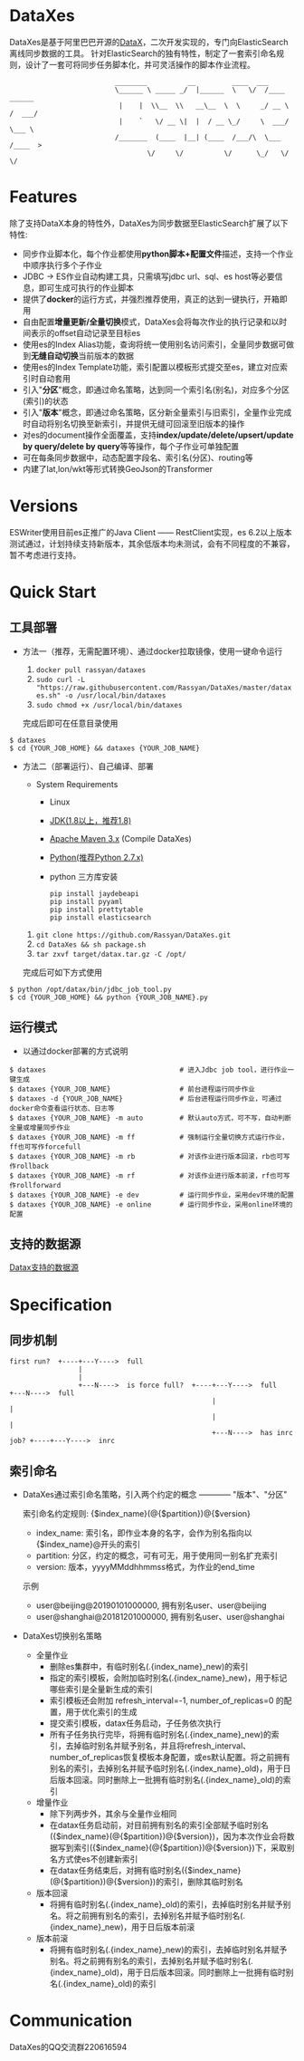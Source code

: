 # DataXes
DataXes是基于阿里巴巴开源的[DataX](https://github.com/alibaba/DataX)，二次开发实现的，专门向ElasticSearch离线同步数据的工具。
针对ElasticSearch的独有特性，制定了一套索引命名规则，设计了一套可将同步任务脚本化，并可灵活操作的脚本作业流程。
```
                          ________          __         ____  ___             
                          \______ \ _____ _/  |______  \   \/  /____   ______
                           |    |  \\__  \\   __\__  \  \     _/ __ \ /  ___/
                           |    `   \/ __ \|  |  / __ \_/     \  ___/ \___ \ 
                          /_______  (____  |__| (____  /___/\  \___  /____  >
                                  \/     \/          \/      \_/   \/     \/ 
```

# Features
除了支持DataX本身的特性外，DataXes为同步数据至ElasticSearch扩展了以下特性:

  - 同步作业脚本化，每个作业都使用**python脚本+配置文件**描述，支持一个作业中顺序执行多个子作业
  - JDBC -> ES作业自动构建工具，只需填写jdbc url、sql、es host等必要信息，即可生成可执行的作业脚本
  - 提供了**docker**的运行方式，并强烈推荐使用，真正的达到一键执行，开箱即用
  - 自由配置**增量更新/全量切换**模式，DataXes会将每次作业的执行记录和以时间表示的offset自动记录至目标es
  - 使用es的Index Alias功能，查询将统一使用别名访问索引，全量同步数据可做到**无缝自动切换**当前版本的数据
  - 使用es的Index Template功能，索引配置以模板形式提交至es，建立对应索引时自动套用
  - 引入"**分区**"概念，即通过命名策略，达到同一个索引名(别名)，对应多个分区(索引)的状态
  - 引入"**版本**"概念，即通过命名策略，区分新全量索引与旧索引，全量作业完成时自动将别名切换至新索引，并提供无缝可回滚至旧版本的操作
  - 对es的document操作全面覆盖，支持**index/update/delete/upsert/update by query/delete by query**等等操作，每个子作业可单独配置
  - 可在每条同步数据中，动态配置字段名、索引名(分区)、routing等
  - 内建了lat,lon/wkt等形式转换GeoJson的Transformer
  
# Versions
ESWriter使用目前es正推广的Java Client —— RestClient实现，es 6.2以上版本测试通过，计划持续支持新版本，其余低版本均未测试，会有不同程度的不兼容，暂不考虑进行支持。

# Quick Start

## 工具部署

  * 方法一（推荐，无需配置环境）、通过docker拉取镜像，使用一键命令运行
    1. `docker pull rassyan/dataxes`
    2. `sudo curl -L "https://raw.githubusercontent.com/Rassyan/DataXes/master/dataxes.sh" -o /usr/local/bin/dataxes` 
    3. `sudo chmod +x /usr/local/bin/dataxes` 
    
    完成后即可在任意目录使用
    
   ``` shell
   $ dataxes
   $ cd {YOUR_JOB_HOME} && dataxes {YOUR_JOB_NAME}
   ```

  * 方法二（部署运行）、自己编译、部署
    * System Requirements
        - Linux
        - [JDK(1.8以上，推荐1.8)](http://www.oracle.com/technetwork/cn/java/javase/downloads/index.html)
        - [Apache Maven 3.x](https://maven.apache.org/download.cgi) (Compile DataXes) 
        - [Python(推荐Python 2.7.x)](https://www.python.org/downloads/)
        - python 三方库安装
        
          ``` shell
          pip install jaydebeapi
          pip install pyyaml
          pip install prettytable
          pip install elasticsearch
          ```
    
    1. `git clone https://github.com/Rassyan/DataXes.git`
    2. `cd DataXes && sh package.sh`
    3. `tar zxvf target/datax.tar.gz -C /opt/`
    
    完成后可如下方式使用
    
   ``` shell
   $ python /opt/datax/bin/jdbc_job_tool.py
   $ cd {YOUR_JOB_HOME} && python {YOUR_JOB_NAME}.py
   ```
   
## 运行模式
  * 以通过docker部署的方式说明
  ``` shell
  $ dataxes                                 # 进入Jdbc job tool，进行作业一键生成
  $ dataxes {YOUR_JOB_NAME}                 # 前台进程运行同步作业
  $ dataxes -d {YOUR_JOB_NAME}              # 后台进程运行同步作业，可通过docker命令查看运行状态、日志等
  $ dataxes {YOUR_JOB_NAME} -m auto         # 默认auto方式，可不写，自动判断全量或增量同步作业
  $ dataxes {YOUR_JOB_NAME} -m ff           # 强制运行全量切换方式运行作业，ff也可写作forcefull
  $ dataxes {YOUR_JOB_NAME} -m rb           # 对该作业进行版本回滚，rb也可写作rollback
  $ dataxes {YOUR_JOB_NAME} -m rf           # 对该作业进行版本前滚，rf也可写作rollforward
  $ dataxes {YOUR_JOB_NAME} -e dev          # 运行同步作业，采用dev环境的配置
  $ dataxes {YOUR_JOB_NAME} -e online       # 运行同步作业，采用online环境的配置
  ```

## 支持的数据源
[Datax支持的数据源](https://github.com/alibaba/DataX#support-data-channels)

# Specification
  
## 同步机制
```
first run?  +----+---Y---->  full
                 |
                 |
                 +---N---->  is force full?  +----+---Y---->  full               +---N---->  full
                                                  |                              |
                                                  |                              |
                                                  +---N---->  has inrc job? +----+---Y---->  inrc
```

## 索引命名
  * DataXes通过索引命名策略，引入两个约定的概念 ———— "版本"、"分区"
    
    索引命名约定规则: {$index_name}(@{$partition})@{$version}
    - index_name: 索引名，即作业本身的名字，会作为别名指向以{$index_name}@开头的索引
    - partition: 分区，约定的概念，可有可无，用于使用同一别名扩充索引
    - version: 版本，yyyyMMddhhmmss格式，为作业的end_time
    
    示例
    - user@beijing@20190101000000, 拥有别名user、user@beijing
    - user@shanghai@20181201000000, 拥有别名user、user@shanghai
    
  * DataXes切换别名策略
    - 全量作业
      - 删除es集群中，有临时别名(.{index_name}_new)的索引
      - 指定的索引模板，会附加临时别名(.{index_name}_new)，用于标记哪些索引是全量新生成的索引
      - 索引模板还会附加 refresh_interval=-1, number_of_replicas=0 的配置，用于优化索引的生成
      - 提交索引模板，datax任务启动，子任务依次执行
      - 所有子任务执行完毕，将拥有临时别名(.{index_name}_new)的索引，去掉临时别名并赋予别名，并且将refresh_interval、number_of_replicas恢复模板本身配置，或es默认配置。将之前拥有别名的索引，去掉别名并赋予临时别名(.{index_name}_old)，用于日后版本回滚。同时删除上一批拥有临时别名(.{index_name}_old)的索引
    - 增量作业
      - 除下列两步外，其余与全量作业相同
      - 在datax任务启动前，对目前拥有别名的索引全部赋予临时别名({$index_name}(@{$partition})@{$version})，因为本次作业会将数据写到索引({$index_name}(@{$partition})@{$version})下，采取别名方式使es不创建新索引
      - 在datax任务结束后，对拥有临时别名({$index_name}(@{$partition})@{$version})的索引，删除其临时别名
    - 版本回滚
      - 将拥有临时别名(.{index_name}_old)的索引，去掉临时别名并赋予别名。将之前拥有别名的索引，去掉别名并赋予临时别名(.{index_name}_new)，用于日后版本前滚
    - 版本前滚
      - 将拥有临时别名(.{index_name}_new)的索引，去掉临时别名并赋予别名。将之前拥有别名的索引，去掉别名并赋予临时别名(.{index_name}_old)，用于日后版本回滚。同时删除上一批拥有临时别名(.{index_name}_old)的索引

# Communication
DataXes的QQ交流群220616594